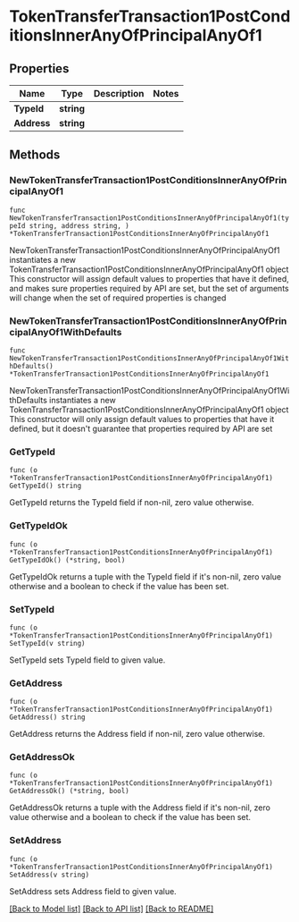 # TokenTransferTransaction1PostConditionsInnerAnyOfPrincipalAnyOf1

## Properties

Name | Type | Description | Notes
------------ | ------------- | ------------- | -------------
**TypeId** | **string** |  | 
**Address** | **string** |  | 

## Methods

### NewTokenTransferTransaction1PostConditionsInnerAnyOfPrincipalAnyOf1

`func NewTokenTransferTransaction1PostConditionsInnerAnyOfPrincipalAnyOf1(typeId string, address string, ) *TokenTransferTransaction1PostConditionsInnerAnyOfPrincipalAnyOf1`

NewTokenTransferTransaction1PostConditionsInnerAnyOfPrincipalAnyOf1 instantiates a new TokenTransferTransaction1PostConditionsInnerAnyOfPrincipalAnyOf1 object
This constructor will assign default values to properties that have it defined,
and makes sure properties required by API are set, but the set of arguments
will change when the set of required properties is changed

### NewTokenTransferTransaction1PostConditionsInnerAnyOfPrincipalAnyOf1WithDefaults

`func NewTokenTransferTransaction1PostConditionsInnerAnyOfPrincipalAnyOf1WithDefaults() *TokenTransferTransaction1PostConditionsInnerAnyOfPrincipalAnyOf1`

NewTokenTransferTransaction1PostConditionsInnerAnyOfPrincipalAnyOf1WithDefaults instantiates a new TokenTransferTransaction1PostConditionsInnerAnyOfPrincipalAnyOf1 object
This constructor will only assign default values to properties that have it defined,
but it doesn't guarantee that properties required by API are set

### GetTypeId

`func (o *TokenTransferTransaction1PostConditionsInnerAnyOfPrincipalAnyOf1) GetTypeId() string`

GetTypeId returns the TypeId field if non-nil, zero value otherwise.

### GetTypeIdOk

`func (o *TokenTransferTransaction1PostConditionsInnerAnyOfPrincipalAnyOf1) GetTypeIdOk() (*string, bool)`

GetTypeIdOk returns a tuple with the TypeId field if it's non-nil, zero value otherwise
and a boolean to check if the value has been set.

### SetTypeId

`func (o *TokenTransferTransaction1PostConditionsInnerAnyOfPrincipalAnyOf1) SetTypeId(v string)`

SetTypeId sets TypeId field to given value.


### GetAddress

`func (o *TokenTransferTransaction1PostConditionsInnerAnyOfPrincipalAnyOf1) GetAddress() string`

GetAddress returns the Address field if non-nil, zero value otherwise.

### GetAddressOk

`func (o *TokenTransferTransaction1PostConditionsInnerAnyOfPrincipalAnyOf1) GetAddressOk() (*string, bool)`

GetAddressOk returns a tuple with the Address field if it's non-nil, zero value otherwise
and a boolean to check if the value has been set.

### SetAddress

`func (o *TokenTransferTransaction1PostConditionsInnerAnyOfPrincipalAnyOf1) SetAddress(v string)`

SetAddress sets Address field to given value.



[[Back to Model list]](../README.md#documentation-for-models) [[Back to API list]](../README.md#documentation-for-api-endpoints) [[Back to README]](../README.md)


